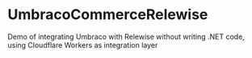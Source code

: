 # UmbracoCommerceRelewise
Demo of integrating Umbraco with Relewise without writing .NET code, using Cloudflare Workers as integration layer
